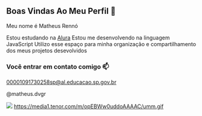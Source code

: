 ## Boas Vindas Ao Meu Perfil 💙

Meu nome é Matheus Rennó 

Estou estudando na [Alura](https://www.alura.com.br)
  Estou me desenvolvendo na linguagem JavaScript
  Utilizo esse espaço para minha organização e compartilhamento dos meus projetos desevolvidos

  ### Você entrar em contato comigo 📫

  00001091730258sp@al.educacao.sp.gov.br
  
  @matheus.dvgr

![](  https://media1.tenor.com/m/opEBWw0uddoAAAAC/umm.gif)
  https://media1.tenor.com/m/opEBWw0uddoAAAAC/umm.gif
